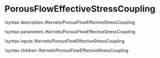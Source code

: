 # PorousFlowEffectiveStressCoupling
!syntax description /Kernels/PorousFlowEffectiveStressCoupling

!syntax parameters /Kernels/PorousFlowEffectiveStressCoupling

!syntax inputs /Kernels/PorousFlowEffectiveStressCoupling

!syntax children /Kernels/PorousFlowEffectiveStressCoupling
